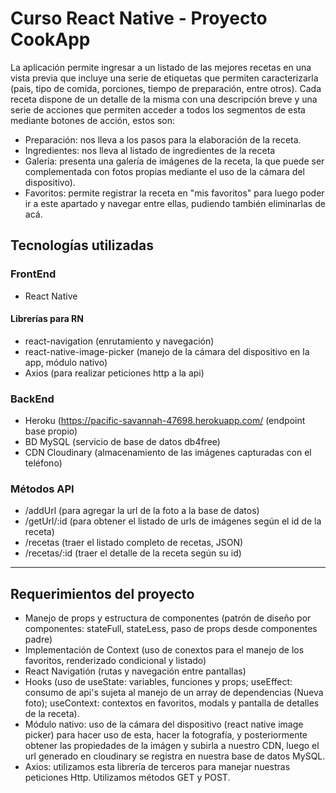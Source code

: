 ﻿# Curso React Native - Proyecto CookApp
La aplicación permite ingresar a un listado de las mejores recetas en una vista previa que incluye una serie de etiquetas que permiten caracterizarla (pais, tipo de comida, porciones, tiempo de preparación, entre otros).
Cada receta dispone de un detalle de la misma con una descripción breve y una serie de acciones que permiten acceder a todos los segmentos de esta mediante botones de acción, estos son:
* Preparación: nos lleva a los pasos para la elaboración de la receta.
* Ingredientes: nos lleva al listado de ingredientes de la receta
* Galería: presenta una galería de imágenes de la receta, la que puede ser complementada con fotos propias mediante el uso de la cámara del dispositivo).
* Favoritos: permite registrar la receta en "mis favoritos" para luego poder ir a este apartado y navegar entre ellas, pudiendo también eliminarlas de acá.
## Tecnologías utilizadas
### FrontEnd
* React Native

#### Librerías para RN
* react-navigation (enrutamiento y navegación)
* react-native-image-picker (manejo de la cámara del dispositivo en la app, módulo nativo)
* Axios (para realizar peticiones http a la api)

### BackEnd
* Heroku (https://pacific-savannah-47698.herokuapp.com/ (endpoint base propio)
* BD MySQL (servicio de base de datos db4free)
* CDN Cloudinary (almacenamiento de las imágenes capturadas con el teléfono)

### Métodos API
* /addUrl (para agregar la url de la foto a la base de datos)
* /getUrl/:id (para obtener el listado de urls de imágenes según el id de la receta)
* /recetas (traer el listado completo de recetas, JSON)
* /recetas/:id (traer el detalle de la receta según su id)

---------------
## Requerimientos del proyecto

* Manejo de props y estructura de componentes (patrón de diseño por componentes: stateFull, stateLess, paso de props desde componentes padre)
* Implementación de Context (uso de conextos para el manejo de los favoritos, renderizado condicional y listado)
* React Navigatión (rutas y navegación entre pantallas)
* Hooks (uso de useState: variables, funciones y props; useEffect: consumo de api's sujeta al manejo de un array de dependencias (Nueva foto); useContext: contextos en favoritos, modals y pantalla de detalles de la receta).
* Módulo nativo: uso de la cámara del dispositivo (react native image picker) para hacer uso de esta, hacer la fotografía, y posteriormente obtener las propiedades de la imágen y subirla a nuestro CDN, luego el url generado en cloudinary se registra en nuestra base de datos MySQL.
* Axios: utilizamos esta librería de terceros para manejar nuestras peticiones Http. Utilizamos métodos GET y POST.
